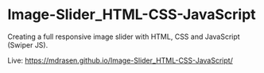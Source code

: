 # Image-Slider_HTML-CSS-JavaScript
Creating a full responsive image slider with HTML, CSS and JavaScript (Swiper JS).

Live: https://mdrasen.github.io/Image-Slider_HTML-CSS-JavaScript/
